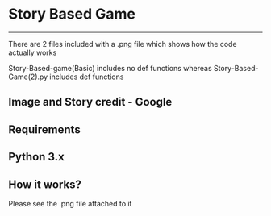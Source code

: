 # Story Based Game
------------------------

There are 2 files included with a .png file which shows how the code actually works

Story-Based-game(Basic) includes no def functions whereas Story-Based-Game(2).py includes def functions

Image and Story credit -  Google
---------------------
## Requirements
Python 3.x 
------------------
## How it works?
Please see the .png file attached to it
